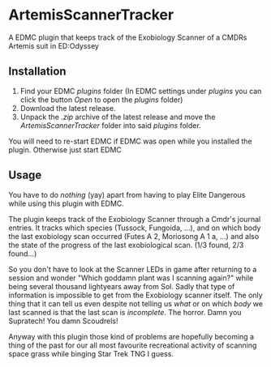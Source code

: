 # ArtemisScannerTracker
 A EDMC plugin that keeps track of the Exobiology Scanner of a CMDRs Artemis suit in ED:Odyssey

## Installation

1. Find your EDMC _plugins_ folder (In EDMC settings under _plugins_ you can click the button _Open_ to open the _plugins_ folder)
2. Download the latest release.
3. Unpack the _.zip_ archive of the latest release and move the _ArtemisScannerTracker_ folder into said _plugins_ folder.

You will need to re-start EDMC if EDMC was open while you installed the plugin. Otherwise just start EDMC

## Usage

You have to do _nothing_ (yay) apart from having to play Elite Dangerous while using this plugin with EDMC.

The plugin keeps track of the Exobiology Scanner through a Cmdr's journal entries.
It tracks which species (Tussock, Fungoida, ...), and on which body the last exobiology scan occurred (Futes A 2, Moriosong A 1 a, ...) and also the state of the progress of the last exobiological scan. (1/3 found, 2/3 found...)

So you don't have to look at the Scanner LEDs in game after returning to a session and wonder "Which goddamn plant was I scanning again?" while being several thousand lightyears away from Sol.
Sadly that type of information is impossible to get from the Exobiology scanner itself. 
The only thing that it can tell us even despite not telling us _what_ or on which _body_ we last scanned is that the last scan is _incomplete_. The horror. Damn you Supratech! You damn Scoudrels!

Anyway with this plugin those kind of problems are hopefully becoming a thing of the past for our all most favourite recreational activity of scanning space grass while binging Star Trek TNG I guess.